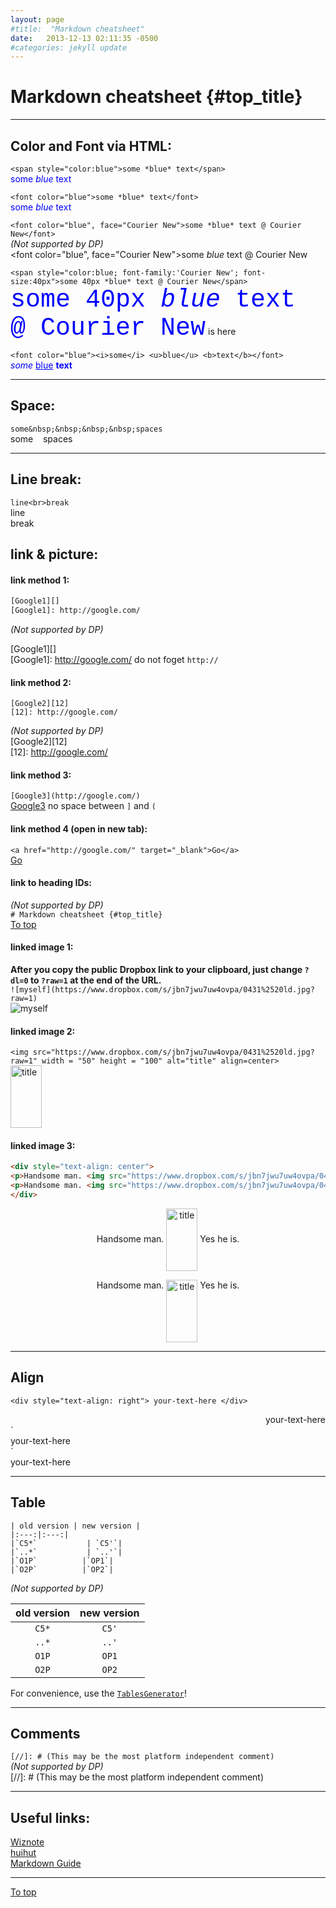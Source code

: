 ```yaml
---
layout: page
#title:  "Markdown cheatsheet"
date:   2013-12-13 02:11:35 -0500
#categories: jekyll update
---
```


# Markdown cheatsheet {#top_title}

---
## Color and Font via HTML:
`<span style="color:blue">some *blue* text</span>`  
<span style="color:blue">some *blue* text</span>

`<font color="blue">some *blue* text</font>`   
<font color="blue">some *blue* text</font>

`<font color="blue", face="Courier New">some *blue* text @ Courier New</font>`  
*(Not supported by DP)*  
<font color="blue", face="Courier New">some *blue* text @ Courier New</font>

`<span style="color:blue; font-family:'Courier New'; font-size:40px">some 40px *blue* text @ Courier New</span>`  
<span style="color:blue; font-family:'Courier New'; font-size:40px">some 40px *blue* text @ Courier New</span> is here

`<font color="blue"><i>some</i> <u>blue</u> <b>text</b></font>`  
<font color="blue"><i>some</i> <u>blue</u> <b>text</b></font>  

---

## Space:
`some&nbsp;&nbsp;&nbsp;&nbsp;spaces`  
some&nbsp;&nbsp;&nbsp;&nbsp;spaces

---

## Line break:
`line<br>break`  
line<br>break

## link & picture:
#### link method 1:
```bash
[Google1][]
[Google1]: http://google.com/
```
*(Not supported by DP)*  

[Google1][]  
[Google1]: http://google.com/
do not foget `http://`
#### link method 2:
```
[Google2][12]
[12]: http://google.com/
```
*(Not supported by DP)*  
[Google2][12]  
[12]: http://google.com/
#### link method 3:
`[Google3](http://google.com/)`  
[Google3](http://google.com/)
no space between `]` and `(`

#### link method 4 (open in new tab):
`<a href="http://google.com/" target="_blank">Go</a>`  
<a href="http://google.com/" target="_blank">Go</a>

#### link to heading IDs:
*(Not supported by DP)*  
`# Markdown cheatsheet {#top_title}`  
[To top](#top_title)

#### linked image 1:
**After you copy the public Dropbox link to your clipboard, just change `?dl=0` to `?raw=1` at the end of the URL.**  
`![myself](https://www.dropbox.com/s/jbn7jwu7uw4ovpa/0431%2520ld.jpg?raw=1)`  
![myself](https://www.dropbox.com/s/jbn7jwu7uw4ovpa/0431%2520ld.jpg?raw=1)

#### linked image 2:
`<img src="https://www.dropbox.com/s/jbn7jwu7uw4ovpa/0431%2520ld.jpg?raw=1" width = "50" height = "100" alt="title" align=center>`  
<img src="https://www.dropbox.com/s/jbn7jwu7uw4ovpa/0431%2520ld.jpg?raw=1" width = "50" height = "100" alt="title" align=center>

#### linked image 3:
```HTML
<div style="text-align: center">
<p>Handsome man. <img src="https://www.dropbox.com/s/jbn7jwu7uw4ovpa/0431%2520ld.jpg?raw=1" width = "50" height = "100" alt="title" align=center> Yes he is.</p>
<p>Handsome man. <img src="https://www.dropbox.com/s/jbn7jwu7uw4ovpa/0431%2520ld.jpg?raw=1" width = "50" height = "100" alt="title" align=top> Yes he is.</p>
</div>
```
<div style="text-align: center">
<p>Handsome man. <img src="https://www.dropbox.com/s/jbn7jwu7uw4ovpa/0431%2520ld.jpg?raw=1" width = "50" height = "100" alt="title" align=center> Yes he is.</p>
<p>Handsome man. <img src="https://www.dropbox.com/s/jbn7jwu7uw4ovpa/0431%2520ld.jpg?raw=1" width = "50" height = "100" alt="title" align=top> Yes he is.</p>
</div>

---
## Align
`<div style="text-align: right"> your-text-here </div>`  
<div style="text-align: right"> your-text-here </div>
`<div style="text-align: justify"> your-text-here </div>`  
<div style="text-align: justify"> your-text-here </div>

---
## Table
```
| old version | new version |
|:---:|:---:|
|`C5*`           | `C5'`|
|`..*`           | `..'`|
|`O1P`          |`OP1`|
|`O2P`          |`OP2`|
```
*(Not supported by DP)*  


| old version | new version |
|:---:|:---:|
|`C5*`           | `C5'`|
|`..*`           | `..'`|
|`O1P`          |`OP1`|
|`O2P`          |`OP2`|

For convenience, use the [`TablesGenerator`](https://www.tablesgenerator.com/markdown_tables)!

---
## Comments
`[//]: # (This may be the most platform independent comment)`  
*(Not supported by DP)*  
[//]: # (This may be the most platform independent comment)

---
## Useful links:
[Wiznote](https://www.wiz.cn/feature-markdown.html)  
[huihut](https://blog.huihut.com/2017/01/25/MarkdownTutorial/)  
[Markdown Guide](https://www.markdownguide.org)

---

[To top](#top_title)